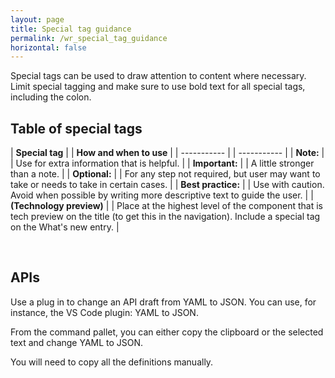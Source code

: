 ```yaml
---
layout: page
title: Special tag guidance
permalink: /wr_special_tag_guidance
horizontal: false
---
```


Special tags can be used to draw attention to content where necessary. Limit special tagging and make sure to use bold text for all special tags, including the colon.

## Table of special tags

| **Special tag** | | **How and when to use** |
| ----------- | | ----------- |
| **Note:** | |  Use for extra information that is helpful. |
| **Important:** | |  A little stronger than a note. |
| **Optional:**  | | For any step not required, but user may want to take or needs to take in certain cases. |
| **Best practice:** | | Use with caution. Avoid when possible by writing more descriptive text to guide the user. |
| **(Technology preview)** | | Place at the highest level of the component that is tech preview on the title (to get this in the navigation). Include a special tag on the What's new entry. |

&nbsp;

## APIs

Use a plug in to change an API draft from YAML to JSON. You can use, for instance, the VS Code plugin: YAML to JSON.

From the command pallet, you can either copy the clipboard or the selected text and change YAML to JSON.

You will need to copy all the definitions manually.
